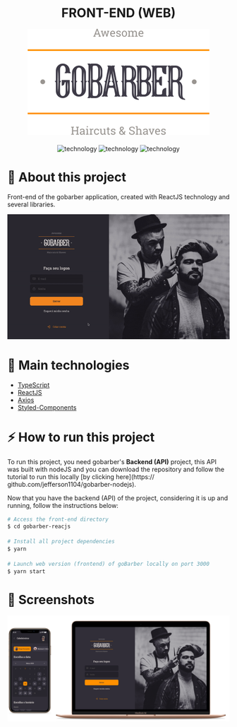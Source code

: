 <div align="center" style="margin-bottom: 20px;">
  <h1 align="center">FRONT-END (WEB)</h1>
  <img alt="gobarber" src="./assets/images/goBarber-logo.svg" width="auto" heigth="auto"/>
  <p align="center" style="margin-top: 20px;">
    <img alt="technology" src="https://img.shields.io/badge/TypeScript-007ACC?style=for-the-badge&logo=typescript&logoColor=white">
    <img alt="technology" src="https://img.shields.io/badge/React-20232A?style=for-the-badge&logo=react&logoColor=61DAFB">
    <img alt="technology" src="https://img.shields.io/badge/styled--components-DB7093?style=for-the-badge&logo=styled-components&logoColor=white">
  </p>
</div>

# :barber: About this project
Front-end of the gobarber application, created with ReactJS technology and several libraries.

<div align="center">
  <img src="./assets/images/preview.gif" alt="preview"/>
</div>

# :rocket: Main technologies
- [TypeScript](https://www.typescriptlang.org/docs/)
- [ReactJS](https://pt-br.reactjs.org/)
- [Axios](https://github.com/axios/axios)
- [Styled-Components](https://styled-components.com/)

# :zap: How to run this project
To run this project, you need gobarber's **Backend (API)** project, this API was built with nodeJS and you can download the repository and follow the tutorial to run this locally [by clicking here](https:// github.com/jefferson1104/gobarber-nodejs).

Now that you have the backend (API) of the project, considering it is up and running, follow the instructions below:

```bash
# Access the front-end directory
$ cd gobarber-reacjs

# Install all project dependencies
$ yarn

# Launch web version (frontend) of goBarber locally on port 3000
$ yarn start
```

# 🎨 Screenshots

<div align="center">
  <a href='./assets/images/screenshots/'>
    <img width=600 src="./assets/images/gobarber-screens.png">
  </a>
</div>
